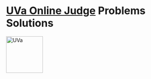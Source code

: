 # [UVa Online Judge](https://uva.onlinejudge.org) Problems Solutions
<img src="https://upload.wikimedia.org/wikipedia/commons/1/1d/Logotipo_de_la_Universidad_de_Valladolid.svg" alt="UVa" height="100">
